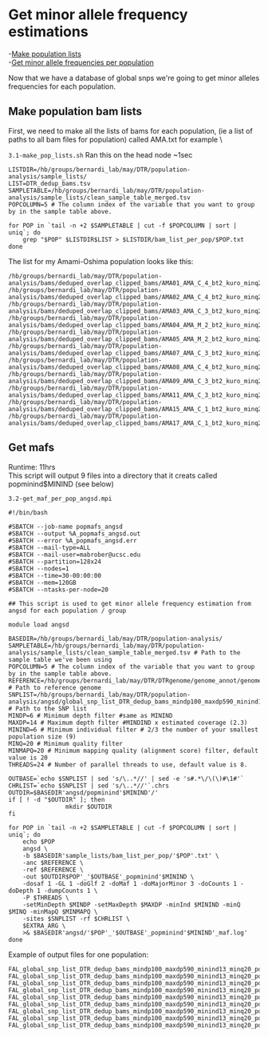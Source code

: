 # Get minor allele frequency estimations
-[Make population lists](#Make-population-bam-lists)\
-[Get minor allele frequencies per population](#Get-mafs)

Now that we have a database of global snps we're going to get minor alleles frequencies for each population. 

## Make population bam lists
First, we need to make all the lists of bams for each population, (ie a list of paths to all bam files for population) called AMA.txt for example \

`3.1-make_pop_lists.sh` Ran this on the head node ~1sec

	LISTDIR=/hb/groups/bernardi_lab/may/DTR/population-analysis/sample_lists/
	LIST=DTR_dedup_bams.tsv
	SAMPLETABLE=/hb/groups/bernardi_lab/may/DTR/population-analysis/sample_lists/clean_sample_table_merged.tsv
	POPCOLUMN=5 # The column index of the variable that you want to group by in the sample table above.

	for POP in `tail -n +2 $SAMPLETABLE | cut -f $POPCOLUMN | sort | uniq`; do
		grep "$POP" $LISTDIR$LIST > $LISTDIR/bam_list_per_pop/$POP.txt
	done
The list for my Amami-Oshima population looks like this:

	/hb/groups/bernardi_lab/may/DTR/population-analysis/bams/deduped_overlap_clipped_bams/AMA01_AMA_C_4_bt2_kuro_minq20_sorted_dedup_overlapclipped.bam
	/hb/groups/bernardi_lab/may/DTR/population-analysis/bams/deduped_overlap_clipped_bams/AMA02_AMA_C_4_bt2_kuro_minq20_sorted_dedup_overlapclipped.bam
	/hb/groups/bernardi_lab/may/DTR/population-analysis/bams/deduped_overlap_clipped_bams/AMA03_AMA_C_3_bt2_kuro_minq20_sorted_dedup_overlapclipped.bam
	/hb/groups/bernardi_lab/may/DTR/population-analysis/bams/deduped_overlap_clipped_bams/AMA04_AMA_M_2_bt2_kuro_minq20_sorted_dedup_overlapclipped.bam
	/hb/groups/bernardi_lab/may/DTR/population-analysis/bams/deduped_overlap_clipped_bams/AMA05_AMA_M_2_bt2_kuro_minq20_sorted_dedup_overlapclipped.bam
	/hb/groups/bernardi_lab/may/DTR/population-analysis/bams/deduped_overlap_clipped_bams/AMA07_AMA_C_3_bt2_kuro_minq20_sorted_dedup_overlapclipped.bam
	/hb/groups/bernardi_lab/may/DTR/population-analysis/bams/deduped_overlap_clipped_bams/AMA08_AMA_C_4_bt2_kuro_minq20_sorted_dedup_overlapclipped.bam
	/hb/groups/bernardi_lab/may/DTR/population-analysis/bams/deduped_overlap_clipped_bams/AMA09_AMA_C_3_bt2_kuro_minq20_sorted_dedup_overlapclipped.bam
	/hb/groups/bernardi_lab/may/DTR/population-analysis/bams/deduped_overlap_clipped_bams/AMA11_AMA_C_3_bt2_kuro_minq20_sorted_dedup_overlapclipped.bam
	/hb/groups/bernardi_lab/may/DTR/population-analysis/bams/deduped_overlap_clipped_bams/AMA15_AMA_C_1_bt2_kuro_minq20_sorted_dedup_overlapclipped.bam
	/hb/groups/bernardi_lab/may/DTR/population-analysis/bams/deduped_overlap_clipped_bams/AMA17_AMA_C_1_bt2_kuro_minq20_sorted_dedup_overlapclipped.bam

## Get mafs
Runtime: 11hrs \
This script will output 9 files into a directory that it creats called popminind$MININD (see below)

`3.2-get_maf_per_pop_angsd.mpi`

	#!/bin/bash

	#SBATCH --job-name popmafs_angsd
	#SBATCH --output %A_popmafs_angsd.out
	#SBATCH --error %A_popmafs_angsd.err
	#SBATCH --mail-type=ALL
	#SBATCH --mail-user=mabrober@ucsc.edu
	#SBATCH --partition=128x24
	#SBATCH --nodes=1
	#SBATCH --time=30-00:00:00
	#SBATCH --mem=120GB
	#SBATCH --ntasks-per-node=20

	## This script is used to get minor allele frequency estimation from angsd for each population / group

	module load angsd

	BASEDIR=/hb/groups/bernardi_lab/may/DTR/population-analysis/
	SAMPLETABLE=/hb/groups/bernardi_lab/may/DTR/population-analysis/sample_lists/clean_sample_table_merged.tsv # Path to the sample table we've been using
	POPCOLUMN=5 # The column index of the variable that you want to group by in the sample table above. 
	REFERENCE=/hb/groups/bernardi_lab/may/DTR/DTRgenome/genome_annot/genome/kuro_filt_s500.fasta # Path to reference genome
	SNPLIST=/hb/groups/bernardi_lab/may/DTR/population-analysis/angsd/global_snp_list_DTR_dedup_bams_mindp100_maxdp590_minind13_minq20.txt # Path to the SNP list
	MINDP=6 # Minimum depth filter #same as MININD
	MAXDP=14 # Maximum depth filter #MINDIND x estimated coverage (2.3)
	MININD=6 # Minimum individual filter # 2/3 the number of your smallest population size (9)
	MINQ=20 # Minimum quality filter
	MINMAPQ=20 # Minimum mapping quality (alignment score) filter, default value is 20
	THREADS=24 # Number of parallel threads to use, default value is 8.

	OUTBASE=`echo $SNPLIST | sed 's/\..*//' | sed -e 's#.*\/\(\)#\1#'`
	CHRLIST=`echo $SNPLIST | sed 's/\..*//'`.chrs
	OUTDIR=$BASEDIR'angsd/popminind'$MININD'/'
	if [ ! -d "$OUTDIR" ]; then
					mkdir $OUTDIR
	fi

	for POP in `tail -n +2 $SAMPLETABLE | cut -f $POPCOLUMN | sort | uniq`; do
		echo $POP
		angsd \
		-b $BASEDIR'sample_lists/bam_list_per_pop/'$POP'.txt' \
		-anc $REFERENCE \
		-ref $REFERENCE \
		-out $OUTDIR$POP'_'$OUTBASE'_popminind'$MININD \
		-dosaf 1 -GL 1 -doGlf 2 -doMaf 1 -doMajorMinor 3 -doCounts 1 -doDepth 1 -dumpCounts 1 \
		-P $THREADS \
		-setMinDepth $MINDP -setMaxDepth $MAXDP -minInd $MININD -minQ $MINQ -minMapQ $MINMAPQ \
		-sites $SNPLIST -rf $CHRLIST \
		$EXTRA_ARG \
		>& $BASEDIR'angsd/'$POP'_'$OUTBASE'_popminind'$MININD'_maf.log'
	done
Example of output files for one population:

	FAL_global_snp_list_DTR_dedup_bams_mindp100_maxdp590_minind13_minq20_popminind6.arg
	FAL_global_snp_list_DTR_dedup_bams_mindp100_maxdp590_minind13_minq20_popminind6.beagle.gz
	FAL_global_snp_list_DTR_dedup_bams_mindp100_maxdp590_minind13_minq20_popminind6.depthGlobal
	FAL_global_snp_list_DTR_dedup_bams_mindp100_maxdp590_minind13_minq20_popminind6.depthSample
	FAL_global_snp_list_DTR_dedup_bams_mindp100_maxdp590_minind13_minq20_popminind6.mafs.gz
	FAL_global_snp_list_DTR_dedup_bams_mindp100_maxdp590_minind13_minq20_popminind6.pos.gz
	FAL_global_snp_list_DTR_dedup_bams_mindp100_maxdp590_minind13_minq20_popminind6.saf.gz
	FAL_global_snp_list_DTR_dedup_bams_mindp100_maxdp590_minind13_minq20_popminind6.saf.idx
	FAL_global_snp_list_DTR_dedup_bams_mindp100_maxdp590_minind13_minq20_popminind6.saf.pos.gz

